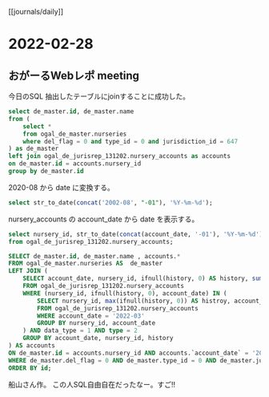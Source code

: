 [[journals/daily]]
# 2022-02-28

## おがーるWebレポ meeting

今日のSQL 抽出したテーブルにjoinすることに成功した。

```sql
select de_master.id, de_master.name
from (
	select * 
	from ogal_de_master.nurseries
	where del_flag = 0 and type_id = 0 and jurisdiction_id = 647
) as de_master
left join ogal_de_jurisrep_131202.nursery_accounts as accounts
on de_master.id = accounts.nursery_id
group by de_master.id
```

2020-08 から date に変換する。
```sql
select str_to_date(concat('2002-08', "-01"), '%Y-%m-%d');
```

nursery_accounts の account_date から date を表示する。
```sql
select nursery_id, str_to_date(concat(account_date, '-01'), '%Y-%m-%d')
from ogal_de_jurisrep_131202.nursery_accounts;
```

```sql
SELECT de_master.id, de_master.name , accounts.*
FROM ogal_de_master.nurseries AS  de_master
LEFT JOIN (
	SELECT account_date, nursery_id, ifnull(history, 0) AS history, sum(1000) AS price 
	FROM ogal_de_jurisrep_131202.nursery_accounts
	WHERE (nursery_id, ifnull(history, 0), account_date) IN (
		SELECT nursery_id, max(ifnull(history, 0)) AS histroy, account_date
		FROM ogal_de_jurisrep_131202.nursery_accounts
		WHERE account_date = '2022-03'
		GROUP BY nursery_id, account_date
	) AND data_type = 1 AND type = 2
	GROUP BY account_date, nursery_id, history
) AS accounts
ON de_master.id = accounts.nursery_id AND accounts.`account_date` = '2022-03' AND ifnull(accounts.history, 0) = 0
WHERE de_master.del_flag = 0 AND de_master.type_id = 0 AND de_master.jurisdiction_id = 647
ORDER BY id;
```


 船山さん作。 この人SQL自由自在だったなー。すご!!

 

 

 